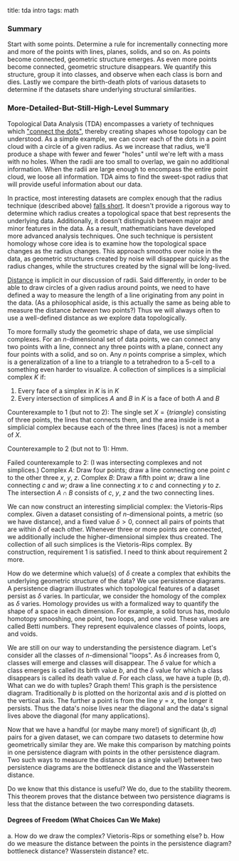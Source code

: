 title: tda intro
tags: math

### Summary

Start with some points. Determine a rule for incrementally connecting more and more of the points with lines, planes, solids, and so on. As points become connected, geometric structure emerges. As even more points become connected, geometric structure disappears. We quantify this structure, group it into classes, and observe when each class is born and dies. Lastly we compare the birth-death plots of various datasets to determine if the datasets share underlying structural similarities.

### More-Detailed-But-Still-High-Level Summary

Topological Data Analysis (TDA) encompasses a variety of techniques which ["connect the dots"](https://arxiv.org/abs/2004.07036), thereby creating shapes whose topology can be understood. As a simple example, we can cover each of the dots in a point cloud with a circle of a given radius. As we increase that radius, we'll produce a shape with fewer and fewer "holes" until we're left with a mass with no holes. When the radii are too small to overlap, we gain no additional information. When the radii are large enough to encompass the entire point cloud, we loose all information. TDA aims to find the sweet-spot radius that will provide useful information about our data.

In practice, most interesting datasets are complex enough that the radius technique (described above) [falls short](https://www.ias.edu/ideas/2013/lesnick-topological-data-analysis). It doesn't provide a rigorous way to determine which radius creates a topological space that best represents the underlying data. Additionally, it doesn't distinguish between major and minor features in the data. As a result, mathematicians have developed more advanced analysis techniques. One such technique is persistent homology whose core idea is to examine how the topological space changes as the radius changes. This approach smooths over noise in the data, as geometric structures created by noise will disappear quickly as the radius changes, while the structures created by the signal will be long-lived. 

[Distance](https://learning-analytics.info/index.php/JLA/article/view/5196/6089) is implicit in our discussion of radii. Said differently, in order to be able to draw circles of a given radius around points, we need to have defined a way to measure the length of a line originating from any point in the data. (As a philosophical aside, is this actually the same as being able to measure the distance _between_ two points?) Thus we will always often to use a well-defined distance as we explore data topologically.

To more formally study the geometric shape of data, we use simplicial complexes. For an $n$-dimensional set of data points, we can connect any two points with a line, connect any three points with a plane, connect any four points with a solid, and so on. Any $n$ points comprise a simplex, which is a generalization of a line to a triangle to a tetrahedron to a 5-cell to a something even harder to visualize. A collection of simplices is a simplicial complex $K$ if:

1. Every face of a simplex in $K$ is in $K$
2. Every intersection of simplices $A$ and $B$ in $K$ is a face of both $A$ and $B$

Counterexample to 1 (but not to 2): The single set $X = \{ triangle \}$ consisting of three points, the lines that connects them, and the area inside is not a simplicial complex because each of the three lines (faces) is not a member of $X$.

Counterexample to 2 (but not to 1): Hmm.

Failed counterexample to 2: (I was intersecting complexes and not simplices.) Complex $A$: Draw four points; draw a line connecting one point $c$ to the other three $x$, $y$, $z$. Complex $B$: Draw a fifth point $w$; draw a line connecting $c$ and $w$; draw a line connecting $x$ to $c$ and connecting $y$ to $z$. The intersection $A \cap B$ consists of $c$, $y$, $z$ and the two connecting lines.

We can now construct an interesting simplicial complex: the Vietoris-Rips complex. Given a dataset consisting of $n$-dimensional points, a metric (so we have distance), and a fixed value $\delta > 0$, connect all pairs of points that are within $\delta$ of each other. Whenever three or more points are connected, we additionally include the higher-dimensional simplex thus created. The collection of all such simplices is the Vietoris-Rips complex. By construction, requirement 1 is satisfied. I need to think about requirement 2 more.

How do we determine which value(s) of $\delta$ create a complex that exhibits the underlying geometric structure of the data? We use persistence diagrams. A persistence diagram illustrates which topological features of a dataset persist as $\delta$ varies. In particular, we consider the homology of the complex as $\delta$ varies. Homology provides us with a formalized way to quantify the shape of a space in each dimension. For example, a solid torus has, modulo homotopy smooshing, one point, two loops, and one void. These values are called Betti numbers. They represent equivalence classes of points, loops, and voids.

We are still on our way to understanding the persistence diagram. Let's consider all the classes of $n$-dimensional "loops". As $\delta$ increases from 0, classes will emerge and classes will disappear. The $\delta$ value for which a class emerges is called its birth value $b$, and the $\delta$ value for which a class disappears is called its death value $d$. For each class, we have a tuple $(b,d)$. What can we do with tuples? Graph them! This graph is the persistence diagram. Traditionally $b$ is plotted on the horizontal axis and $d$ is plotted on the vertical axis. The further a point is from the line $y=x$, the longer it persists. Thus the data's noise lives near the diagonal and the data's signal lives above the diagonal (for many applications).

Now that we have a handful (or maybe many more!) of significant $(b,d)$ pairs for a given dataset, we can compare two datasets to determine how geometrically similar they are. We make this comparison by matching points in one persistence diagram with points in the other persistence diagram. Two such ways to measure the distance (as a single value!) between two persistence diagrams are the bottleneck distance and the Wasserstein distance.

Do we know that this distance is useful? We do, due to the stability theorem. This theorem proves that the distance between two persistence diagrams is less that the distance between the two corresponding datasets.

#### Degrees of Freedom (What Choices Can We Make)

a. How do we draw the complex? Vietoris-Rips or something else?
b. How do we measure the distance between the points in the persistence diagram? bottleneck distance? Wasserstein distance? etc.

